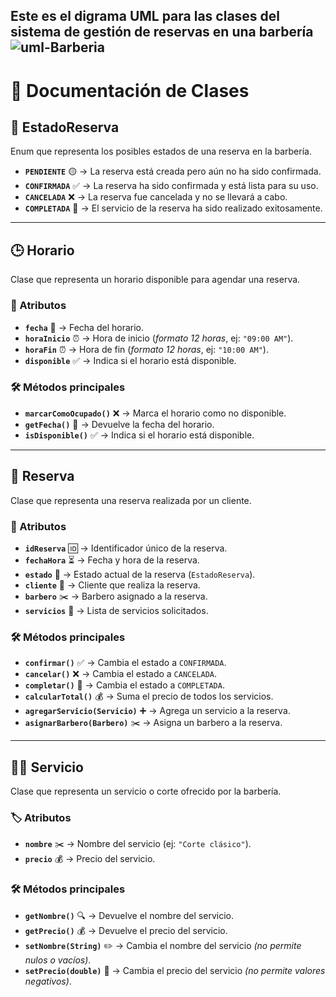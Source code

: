 Este es el digrama UML para las clases del sistema de gestión de reservas en una barbería
![uml-Barberia](https://github.com/user-attachments/assets/be32fed5-7985-4a7f-8db0-557799e271e9)
-------------------------------------------------------------------
# 📖 Documentación de Clases

## 📌 EstadoReserva
Enum que representa los posibles estados de una reserva en la barbería.

- **`PENDIENTE`** 🟡 → La reserva está creada pero aún no ha sido confirmada.
- **`CONFIRMADA`** ✅ → La reserva ha sido confirmada y está lista para su uso.
- **`CANCELADA`** ❌ → La reserva fue cancelada y no se llevará a cabo.
- **`COMPLETADA`** 💈 → El servicio de la reserva ha sido realizado exitosamente.

---

## 🕒 Horario
Clase que representa un horario disponible para agendar una reserva.

### 📌 Atributos
- **`fecha`** 📅 → Fecha del horario.
- **`horaInicio`** ⏰ → Hora de inicio (_formato 12 horas_, ej: `"09:00 AM"`).
- **`horaFin`** ⏰ → Hora de fin (_formato 12 horas_, ej: `"10:00 AM"`).
- **`disponible`** ✅ → Indica si el horario está disponible.

### 🛠 Métodos principales
- **`marcarComoOcupado()`** ❌ → Marca el horario como no disponible.
- **`getFecha()`** 📅 → Devuelve la fecha del horario.
- **`isDisponible()`** ✅ → Indica si el horario está disponible.

---

## 📅 Reserva
Clase que representa una reserva realizada por un cliente.

### 🔹 Atributos
- **`idReserva`** 🆔 → Identificador único de la reserva.
- **`fechaHora`** ⏳ → Fecha y hora de la reserva.
- **`estado`** 📌 → Estado actual de la reserva (`EstadoReserva`).
- **`cliente`** 👤 → Cliente que realiza la reserva.
- **`barbero`** ✂️ → Barbero asignado a la reserva.
- **`servicios`** 💼 → Lista de servicios solicitados.

### 🛠 Métodos principales
- **`confirmar()`** ✅ → Cambia el estado a `CONFIRMADA`.
- **`cancelar()`** ❌ → Cambia el estado a `CANCELADA`.
- **`completar()`** 💈 → Cambia el estado a `COMPLETADA`.
- **`calcularTotal()`** 💰 → Suma el precio de todos los servicios.
- **`agregarServicio(Servicio)`** ➕ → Agrega un servicio a la reserva.
- **`asignarBarbero(Barbero)`** ✂️ → Asigna un barbero a la reserva.

---

## 💇‍♂️ Servicio
Clase que representa un servicio o corte ofrecido por la barbería.

### 🏷️ Atributos
- **`nombre`** ✂️ → Nombre del servicio (ej: `"Corte clásico"`).
- **`precio`** 💰 → Precio del servicio.

### 🛠 Métodos principales
- **`getNombre()`** 🔍 → Devuelve el nombre del servicio.
- **`getPrecio()`** 💰 → Devuelve el precio del servicio.
- **`setNombre(String)`** ✏️ → Cambia el nombre del servicio _(no permite nulos o vacíos)_.
- **`setPrecio(double)`** 🔢 → Cambia el precio del servicio _(no permite valores negativos)_.